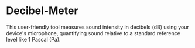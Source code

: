 # Decibel-Meter
This user-friendly tool measures sound intensity in decibels (dB) using your device's microphone, quantifying sound relative to a standard reference level like 1 Pascal (Pa). 
